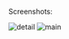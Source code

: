 Screenshots:

![detail](https://github.com/user-attachments/assets/ea2fe24b-284e-49a1-bcd8-ed931d59400d)
![main](https://github.com/user-attachments/assets/c9e5f8ff-aa16-4e0f-b639-63ff3558bb29)


